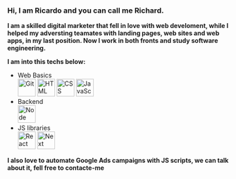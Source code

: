 ### Hi, I am Ricardo and you can call me Richard.

**I am a skilled digital marketer that fell in love with web develoment, while I helped my adversting teamates with landing pages, web sites and web apps, in my last position. Now I work in both fronts and study software engineering.**

**I am into this techs below:**
<br/>
 
  - Web Basics
    <br/>
    <img alt="Git" src="https://cdn.jsdelivr.net/gh/devicons/devicon/icons/git/git-original.svg" width=40 height=40 /> <img alt="HTML" src="https://cdn.jsdelivr.net/gh/devicons/devicon/icons/html5/html5-original.svg" width=40 height=40 /> <img alt="CSS" src="https://cdn.jsdelivr.net/gh/devicons/devicon/icons/css3/css3-original.svg" width=40 height=40 /> <img alt="JavaScript" src="https://cdn.jsdelivr.net/gh/devicons/devicon/icons/javascript/javascript-original.svg" width=40 height=40 />
    <br/>
  - Backend
    <br/>
    <img alt="Node" src="https://cdn.jsdelivr.net/gh/devicons/devicon/icons/nodejs/nodejs-original.svg" width=40 height=40 />
    <br/>
  - JS libraries
    <br/>
    <img alt="React" src="https://cdn.jsdelivr.net/gh/devicons/devicon/icons/react/react-original.svg" width=40 height=40 /> <img alt="Next" src="https://cdn.jsdelivr.net/gh/devicons/devicon/icons/nextjs/nextjs-original.svg" width=40 height=40 />

**I also love to automate Google Ads campaigns with JS scripts, we can talk about it, fell free to contacte-me**


